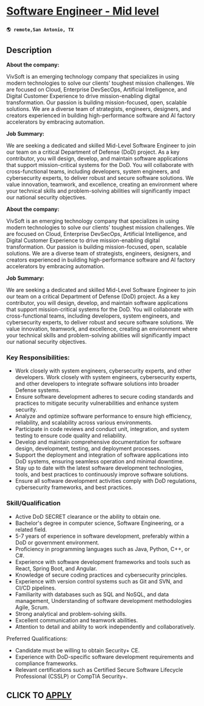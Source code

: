 # [Software Engineer - Mid level](https://www.remotewlb.com/apply/software-engineer-mid-level-118255)  
###  
#### `🌎 remote,San Antonio, TX`  

## Description

 **About the company:**

VivSoft is an emerging technology company that specializes in using modern technologies to solve our clients' toughest mission challenges. We are focused on Cloud, Enterprise DevSecOps, Artificial Intelligence, and Digital Customer Experience to drive mission-enabling digital transformation. Our passion is building mission-focused, open, scalable solutions. We are a diverse team of strategists, engineers, designers, and creators experienced in building high-performance software and AI factory accelerators by embracing automation.

  

 **Job Summary:**

We are seeking a dedicated and skilled Mid-Level Software Engineer to join our team on a critical Department of Defense (DoD) project. As a key contributor, you will design, develop, and maintain software applications that support mission-critical systems for the DoD. You will collaborate with cross-functional teams, including developers, system engineers, and cybersecurity experts, to deliver robust and secure software solutions. We value innovation, teamwork, and excellence, creating an environment where your technical skills and problem-solving abilities will significantly impact our national security objectives.

  

**About the company:**

VivSoft is an emerging technology company that specializes in using modern technologies to solve our clients' toughest mission challenges. We are focused on Cloud, Enterprise DevSecOps, Artificial Intelligence, and Digital Customer Experience to drive mission-enabling digital transformation. Our passion is building mission-focused, open, scalable solutions. We are a diverse team of strategists, engineers, designers, and creators experienced in building high-performance software and AI factory accelerators by embracing automation.

  

 **Job Summary:**

We are seeking a dedicated and skilled Mid-Level Software Engineer to join our team on a critical Department of Defense (DoD) project. As a key contributor, you will design, develop, and maintain software applications that support mission-critical systems for the DoD. You will collaborate with cross-functional teams, including developers, system engineers, and cybersecurity experts, to deliver robust and secure software solutions. We value innovation, teamwork, and excellence, creating an environment where your technical skills and problem-solving abilities will significantly impact our national security objectives.

  

### Key Responsibilities:

* Work closely with system engineers, cybersecurity experts, and other developers. Work closely with system engineers, cybersecurity experts, and other developers to integrate software solutions into broader Defense systems. 
* Ensure software development adheres to secure coding standards and practices to mitigate security vulnerabilities and enhance system security. 
* Analyze and optimize software performance to ensure high efficiency, reliability, and scalability across various environments. 
* Participate in code reviews and conduct unit, integration, and system testing to ensure code quality and reliability. 
* Develop and maintain comprehensive documentation for software design, development, testing, and deployment processes. 
* Support the deployment and integration of software applications into DoD systems, ensuring seamless operation and minimal downtime. 
* Stay up to date with the latest software development technologies, tools, and best practices to continuously improve software solutions. 
* Ensure all software development activities comply with DoD regulations, cybersecurity frameworks, and best practices. 

  

### Skill/Qualification

* Active DoD SECRET clearance or the ability to obtain one. 
* Bachelor's degree in computer science, Software Engineering, or a related field. 
* 5-7 years of experience in software development, preferably within a DoD or government environment. 
* Proficiency in programming languages such as Java, Python, C++, or C#. 
* Experience with software development frameworks and tools such as React, Spring Boot, and Angular. 
* Knowledge of secure coding practices and cybersecurity principles. 
* Experience with version control systems such as Git and SVN, and CI/CD pipelines. 
* Familiarity with databases such as SQL and NoSQL, and data management, Understanding of software development methodologies Agile, Scrum. 
* Strong analytical and problem-solving skills. 
* Excellent communication and teamwork abilities. 
* Attention to detail and ability to work independently and collaboratively. 

  

Preferred Qualifications:

* Candidate must be willing to obtain Security+ CE. 
* Experience with DoD-specific software development requirements and compliance frameworks. 
* Relevant certifications such as Certified Secure Software Lifecycle Professional (CSSLP) or CompTIA Security+. 

  

  

  
## CLICK TO [APPLY](https://www.remotewlb.com/apply/software-engineer-mid-level-118255)

